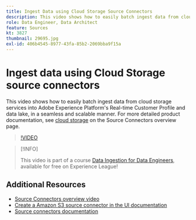 ```yaml
---
title: Ingest Data using Cloud Storage Source Connectors
description: This video shows how to easily batch ingest data from cloud storage services into Adobe Experience Platform's Real-time Customer Profile and data lake, in a seamless and scalable manner.
role: Data Engineer, Data Architect
feature: Sources
kt: 3827
thumbnail: 29695.jpg
exl-id: 406b4545-8977-43fa-85b2-2069bba9f15a
---
```

# Ingest data using Cloud Storage source connectors

This video shows how to easily batch ingest data from cloud storage services into Adobe Experience Platform's Real-time Customer Profile and data lake, in a seamless and scalable manner. For more detailed product documentation, see [cloud storage](https://experienceleague.adobe.com/docs/experience-platform/sources/home.html?lang=en#cloud-storage) on the Source Connectors overview page.

>[!VIDEO](https://video.tv.adobe.com/v/29695?quality=12&learn=on)

>[!INFO]
>
> This video is part of a course [Data Ingestion for Data Engineers](https://experienceleague.adobe.com/?recommended=ExperiencePlatform-D-1-2020.1.dataingestion), available for free on Experience League!

## Additional Resources

* [Source Connectors overview video](overview.md)
* [Create a Amazon S3 source connector in the UI documentation](https://experienceleague.adobe.com/docs/experience-platform/sources/ui-tutorials/create/cloud-storage/s3.html)
* [Source connectors documentation](https://experienceleague.adobe.com/docs/experience-platform/sources/home.html)
